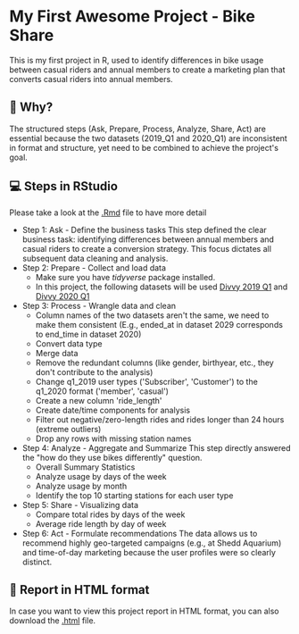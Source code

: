 # My First Awesome Project - Bike Share

This is my first project in R, used to identify differences in bike usage between casual riders and annual members to create a marketing plan that converts casual riders into annual members.


## 🤔 Why?

The structured steps (Ask, Prepare, Process, Analyze, Share, Act) are essential because the two datasets (2019_Q1 and 2020_Q1) are inconsistent in format and structure, yet need to be combined to achieve the project's goal.

## 💻 Steps in RStudio
Please take a look at the [.Rmd](https://github.com/Behindpea/bike_share/blob/main/Cyclistic_RMarkdown.Rmd) file to have more detail

* Step 1: Ask - Define the business tasks
This step defined the clear business task: identifying differences between annual members and casual riders to create a conversion strategy. This focus dictates all subsequent data cleaning and analysis.
* Step 2: Prepare - Collect and load data
	- Make sure you have *tidyverse* package installed.
  - In this project, the following datasets will be used [Divvy 2019 Q1](https://docs.google.com/spreadsheets/d/1uCTsHlZLm4L7-ueaSLwDg0ut3BP_V4mKDo2IMpaXrk4/template/preview?resourcekey=0-dQAUjAu2UUCsLEQQt20PDA#gid=1797029090) and [Divvy 2020 Q1](https://docs.google.com/spreadsheets/d/179QVLO_yu5BJEKFVZShsKag74ZaUYIF6FevLYzs3hRc/template/preview#gid=640449855)
* Step 3: Process - Wrangle data and clean
	- Column names of the two datasets aren't the same, we need to make them consistent (E.g., ended_at in dataset 2029 corresponds to end_time in dataset 2020)
  -  Convert data type
	-  Merge data
	-  Remove the redundant columns (like gender, birthyear, etc., they don't contribute to the analysis)
	-  Change q1_2019 user types ('Subscriber', 'Customer') to the q1_2020 format ('member', 'casual')
	-  Create a new column 'ride_length'
	-  Create date/time components for analysis
	-  Filter out negative/zero-length rides and rides longer than 24 hours (extreme outliers)
	-  Drop any rows with missing station names
* Step 4: Analyze - Aggregate and Summarize
This step directly answered the "how do they use bikes differently" question.
	-  Overall Summary Statistics
  -  Analyze usage by days of the week
	-  Analyze usage by month
	-  Identify the top 10 starting stations for each user type
* Step 5: Share - Visualizing data
	-  Compare total rides by days of the week
  -  Average ride length by day of week
* Step 6: Act - Formulate recommendations
The data allows us to recommend highly geo-targeted campaigns (e.g., at Shedd Aquarium) and time-of-day marketing because the user profiles were so clearly distinct.

## 🚀 Report in HTML format

In case you want to view this project report in HTML format, you can also download the [.html](https://github.com/Behindpea/bike_share/blob/main/Cyclistic_RMarkdown.html) file.
